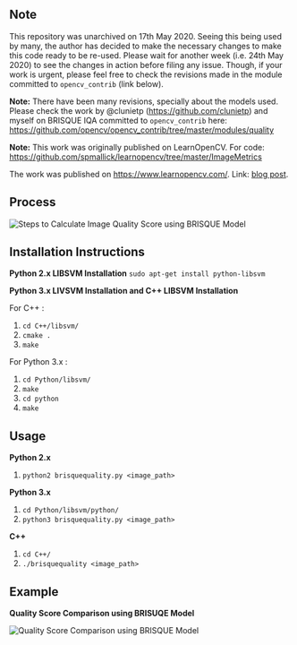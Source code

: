 ## Note

This repository was unarchived on 17th May 2020. Seeing this being used by many, the author has decided to make the necessary changes to make this code ready to be re-used. Please wait for another week (i.e. 24th May 2020) to see the changes in action before filing any issue. Though, if your work is urgent, please feel free to check the revisions made in the module committed to `opencv_contrib` (link below).

**Note:** There have been many revisions, specially about the models used. Please check the work by @clunietp (https://github.com/clunietp) and myself on BRISQUE IQA committed to `opencv_contrib` here: https://github.com/opencv/opencv_contrib/tree/master/modules/quality

**Note:** This work was originally published on LearnOpenCV. For code: https://github.com/spmallick/learnopencv/tree/master/ImageMetrics

The work was published on https://www.learnopencv.com/. Link: [blog post](https://www.learnopencv.com/image-quality-assessment-brisque/). 

## Process

![Steps to Calculate Image Quality Score using BRISQUE Model](https://github.com/krshrimali/No-Reference-Image-Quality-Assessment-using-BRISQUE-Model/blob/master/Images/Process_BRISQUE_Calculation.png)

## Installation Instructions
**Python 2.x LIBSVM Installation**
`sudo apt-get install python-libsvm`

**Python 3.x LIVSVM Installation and C++ LIBSVM Installation**

For C++ :

1. `cd C++/libsvm/`
2. `cmake .`
3. `make`

For Python 3.x :

1. `cd Python/libsvm/`
2. `make`
3. `cd python`
4. `make`

## Usage 

**Python 2.x**

1. `python2 brisquequality.py <image_path>`

**Python 3.x** 

1. `cd Python/libsvm/python/`
2. `python3 brisquequality.py <image_path>`

**C++**

1. `cd C++/`
2. `./brisquequality <image_path>`

## Example

**Quality Score Comparison using BRISUQE Model**

![Quality Score Comparison using BRISQUE Model](https://github.com/krshrimali/No-Reference-Image-Quality-Assessment-using-BRISQUE-Model/blob/master/Images/Table_Comparison_BRISQUE.png)
